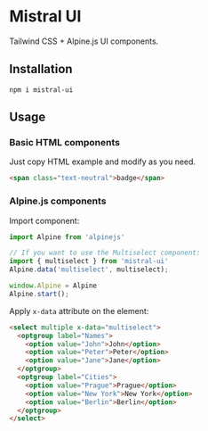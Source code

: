 # Mistral UI

Tailwind CSS + Alpine.js UI components.

## Installation

```shell
npm i mistral-ui
```

## Usage

### Basic HTML components

Just copy HTML example and modify as you need.

```html
<span class="text-neutral">badge</span>
```

### Alpine.js components

Import component:

```javascript
import Alpine from 'alpinejs'

// If you want to use the Multiselect component:
import { multiselect } from 'mistral-ui'
Alpine.data('multiselect', multiselect);

window.Alpine = Alpine
Alpine.start();
```

Apply `x-data` attribute on the element:

```html
<select multiple x-data="multiselect">
  <optgroup label="Names">
    <option value="John">John</option>
    <option value="Peter">Peter</option>
    <option value="Jane">Jane</option>
  </optgroup>
  <optgroup label="Cities">
    <option value="Prague">Prague</option>
    <option value="New York">New York</option>
    <option value="Berlin">Berlin</option>
  </optgroup>
</select>
```
